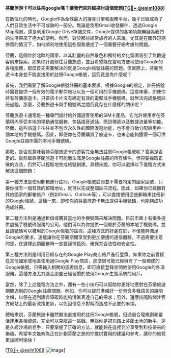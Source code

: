 **芬蘭旅游卡可以註冊google嗎？讓我們來詳細探討這個問題[[TG💪+ @esim1088](https://t.me/s/esim1088)]**

在數位化的時代，Google作為全球最大的搜尋引擎和服務平台，幾乎已經成為了人們日常生活中不可或缺的一部分。無論是使用Gmail收發郵件、透過Google Map導航，還是利用Google Drive存儲文件，Google提供的各項功能無疑為我們的生活帶來了極大的便利。然而，對於那些經常旅行的人來說，尤其是在國外短期停留的情況下，如何順利地使用這些服務便成了一個需要仔細考慮的問題。

芬蘭，這個位於北歐的國家，以其壯麗的自然景色和獨特的文化氛圍吸引了無數遊客前來探索。如果你計劃前往芬蘭旅遊，並且希望能在當地方便地使用Google的各種服務，那麼首先需要解決的就是Google帳號註冊的問題。但實際上，芬蘭旅遊卡本身並不能直接用於註冊Google帳號，這究竟是為什麼呢？

首先，我們需要了解Google帳號註冊的基本要求。根據Google的規定，註冊帳號時需要提供一個有效的電子郵件地址以及一個可用的手機號碼。這意味著，即使你持有芬蘭旅遊卡，只要該卡片沒有綁定有效的電郵或手機號碼，就無法完成帳號註冊過程。那麼，芬蘭旅遊卡與手機號碼之間究竟存在什麼樣的關係呢？

芬蘭旅遊卡通常是一種專門設計給外國遊客使用的SIM卡產品，它允許使用者在芬蘭境內享受本地的移動通信服務，包括語音通話、簡訊傳遞以及數據流量等功能。然而，這些旅遊卡往往並不包含永久性的國際漫遊功能，也不會自動分配給用戶一個本地的手機號碼。因此，即便你在芬蘭購買了旅遊卡，也未必能夠獲得一個可供Google註冊所需的本地手機號碼。

那麼，是否就意味著持芬蘭旅遊卡的遊客完全無法註冊Google帳號呢？答案是否定的。雖然單靠芬蘭旅遊卡可能無法滿足Google註冊的所有條件，但只要採取正確的方法，仍然可以輕鬆地完成帳號創建。具體來說，你可以選擇以下幾種方式來解決這個問題：

第一種方法是使用郵箱進行註冊。Google帳號註冊並不需要特定的國家區號，只要你擁有一個有效的郵箱地址，就可以完成整個註冊流程。因此，如果你已經擁有其他國家的郵箱帳戶（例如Gmail、Outlook等），可以直接使用這些郵箱來註冊新的Google帳號。這樣一來，即使你的芬蘭旅遊卡無法提供手機號碼，也能夠成功完成註冊。

第二種方法則是通過租借或購買當地的手機號碼來解決問題。目前市面上有很多提供虛擬手機號碼服務的公司，他們可以為你提供一個屬於芬蘭的本地手機號碼，並且該號碼可以被用於Google帳號的註冊。這種方式的好處在於，不僅能夠滿足Google的要求，還能讓你在芬蘭期間享受到更加便捷的通信體驗。不過需要注意的是，在選擇此類服務時一定要謹慎甄別，確保其合法性和安全性。

第三種方法則是利用已經存在的Google Play商店帳戶進行登錄。如果你之前曾經在其他國家或地區使用過Google Play商店，那麼很可能已經擁有了一個現成的Google帳號。只需輸入相關的憑證信息，即可直接登錄並開始使用Google的各項服務。這種方法尤其適合那些已經習慣於使用Google生態系統的用戶。

當然，除了上述幾種方法之外，還有一些小技巧可以幫助你更好地應對在芬蘭旅遊期間遇到的Google註冊問題。例如，你可以提前準備好一份包含多種語言的說明文檔，以便在遇到語言障礙時能夠清晰表達自己的需求；另外，還應該隨時關注官方網站上的最新政策更新，以免因信息不對稱而造成不必要的麻煩。

總結來說，芬蘭旅遊卡雖然無法直接用於註冊Google帳號，但通過合理規劃和靈活運用各種資源，完全可以克服這一挑戰。無論你是初次踏上芬蘭土地的新手，還是久經沙場的老手，只要掌握了正確的方法，就能夠在這裡充分享受到科技帶來的樂趣。希望本文能夠為正在計劃芬蘭之旅的你提供實用的建議和參考，讓你的旅程更加順利愉快！

[[TG💪+ @esim1088](https://t.me/s/esim1088) ![Image](https://i.postimg.cc/4NQfJmqS/Snipaste-2025-05-13-00-14-12.png)]